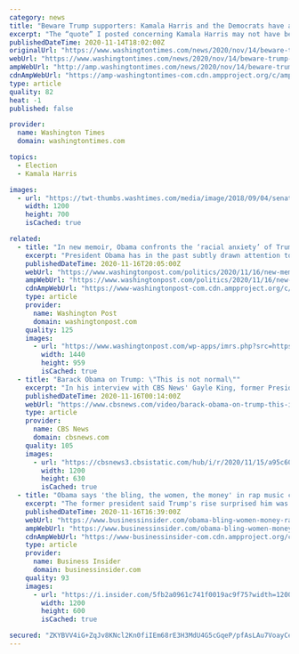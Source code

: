 ```yaml
---
category: news
title: "Beware Trump supporters: Kamala Harris and the Democrats have a list, and that's a fact"
excerpt: "The “quote” I posted concerning Kamala Harris may not have been accurate. But all these other comments are. And here’s something else that is entirely true, Sen. Harris’ silence."
publishedDateTime: 2020-11-14T18:02:00Z
originalUrl: "https://www.washingtontimes.com/news/2020/nov/14/beware-trump-supporters-kamala-harris-and-the-demo/"
webUrl: "https://www.washingtontimes.com/news/2020/nov/14/beware-trump-supporters-kamala-harris-and-the-demo/"
ampWebUrl: "http://amp.washingtontimes.com/news/2020/nov/14/beware-trump-supporters-kamala-harris-and-the-demo/"
cdnAmpWebUrl: "https://amp-washingtontimes-com.cdn.ampproject.org/c/amp.washingtontimes.com/news/2020/nov/14/beware-trump-supporters-kamala-harris-and-the-demo/"
type: article
quality: 82
heat: -1
published: false

provider:
  name: Washington Times
  domain: washingtontimes.com

topics:
  - Election
  - Kamala Harris

images:
  - url: "https://twt-thumbs.washtimes.com/media/image/2018/09/04/senate_supreme_court_99507_c0-228-5472-3420_s1200x700.jpg?f89739662670662341638fe34403095f75f3e118"
    width: 1200
    height: 700
    isCached: true

related:
  - title: "In new memoir, Obama confronts the ‘racial anxiety’ of Trump supporters"
    excerpt: "President Obama has in the past subtly drawn attention to the racial resentment his successor peddles. One notable example was Obama appearing to endorse a Post op-ed written by his former Black staffers criticizing Trump for telling Black American lawmakers critical of his administration to “go back” to wherever they came from."
    publishedDateTime: 2020-11-16T20:05:00Z
    webUrl: "https://www.washingtonpost.com/politics/2020/11/16/new-memoir-obama-confronts-racial-anxiety-trump-supporters/"
    ampWebUrl: "https://www.washingtonpost.com/politics/2020/11/16/new-memoir-obama-confronts-racial-anxiety-trump-supporters/?outputType=amp"
    cdnAmpWebUrl: "https://www-washingtonpost-com.cdn.ampproject.org/c/s/www.washingtonpost.com/politics/2020/11/16/new-memoir-obama-confronts-racial-anxiety-trump-supporters/?outputType=amp"
    type: article
    provider:
      name: Washington Post
      domain: washingtonpost.com
    quality: 125
    images:
      - url: "https://www.washingtonpost.com/wp-apps/imrs.php?src=https://arc-anglerfish-washpost-prod-washpost.s3.amazonaws.com/public/SDYORXA5PQI6XLKTJQP5USMQPU.jpg&w=1440"
        width: 1440
        height: 959
        isCached: true
  - title: "Barack Obama on Trump: \"This is not normal\""
    excerpt: "In his interview with CBS News' Gayle King, former President Barack Obama comments on Election 2020, and President Donald Trump's allegations, without evidence, that his election loss was due to fraud."
    publishedDateTime: 2020-11-16T00:14:00Z
    webUrl: "https://www.cbsnews.com/video/barack-obama-on-trump-this-is-not-normal/"
    type: article
    provider:
      name: CBS News
      domain: cbsnews.com
    quality: 105
    images:
      - url: "https://cbsnews3.cbsistatic.com/hub/i/r/2020/11/15/a95c601d-ee80-4f64-a4fb-a5f7e5d7ba46/thumbnail/1200x630/339301e5a15b8b557ecccc191db80c77/1115-sunmo-obama-normal-588504-640x360.jpg"
        width: 1200
        height: 630
        isCached: true
  - title: "Obama says 'the bling, the women, the money' in rap music could explain Trump's increased appeal to some rappers and Black male voters"
    excerpt: "The former president said Trump's rise surprised him was because \"I don't watch a lot of TV. I certainly don't watch reality shows.\""
    publishedDateTime: 2020-11-16T16:39:00Z
    webUrl: "https://www.businessinsider.com/obama-bling-women-money-rap-quote-trump-black-voters-atlantic-2020-11"
    ampWebUrl: "https://www.businessinsider.com/obama-bling-women-money-rap-quote-trump-black-voters-atlantic-2020-11?amp"
    cdnAmpWebUrl: "https://www-businessinsider-com.cdn.ampproject.org/c/s/www.businessinsider.com/obama-bling-women-money-rap-quote-trump-black-voters-atlantic-2020-11?amp"
    type: article
    provider:
      name: Business Insider
      domain: businessinsider.com
    quality: 93
    images:
      - url: "https://i.insider.com/5fb2a0961c741f0019ac9f75?width=1200&format=jpeg"
        width: 1200
        height: 600
        isCached: true

secured: "ZKYBVV4iG+ZqJv8KNcl2Kn0fiIEm68rE3H3MdU4G5cGqeP/pfAsLAu7VoayCehuqlroF8cvqh5pOJ1IdaTMadMVVb9DRj9oOlVkV2z1sS+YCqcnOjILJYzbw48wKuzGVWCLdg9w07/rb/I+7uNuIP5QtISPmr3wABHijgc+jETvXhlyNEuO+uoXV9/0NtllTWY38uMSpNCL6fPsgES2aJh+WeG3KmsZBDpjfUasSQb7AuHz+4UEXj9SxTdT4XumnYWGkZdC98PP/wWrs9TGTuj5/iMp8c8ZIXV0AwotkZ/Wml4JrOqh775k1LhrdVSLsrFd+zBBML8dKKGMKQLd6JWFDircX5/6TwAnrG9H71S8=;M9k4aUPWKrvm0APxOEfVNw=="
---
```


